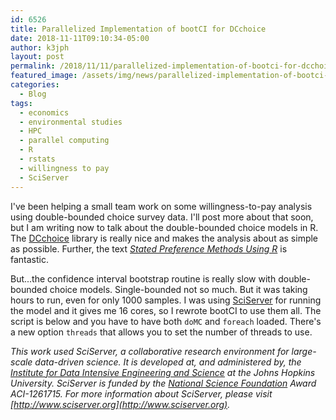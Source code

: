 ```yaml
---
id: 6526
title: Parallelized Implementation of bootCI for DCchoice
date: 2018-11-11T09:10:34-05:00
author: k3jph
layout: post
permalink: /2018/11/11/parallelized-implementation-of-bootci-for-dcchoice/
featured_image: /assets/img/news/parallelized-implementation-of-bootci-for-dcchoice.webp
categories:
  - Blog
tags:
  - economics
  - environmental studies
  - HPC
  - parallel computing
  - R
  - rstats
  - willingness to pay
  - SciServer
---
```

I've been helping a small team work on some willingness-to-pay
analysis using double-bounded choice survey data. I'll post more
about that soon, but I am writing now to talk about the double-bounded
choice models in R. The
[DCchoice](https://cran.r-project.org/web/packages/DCchoice/index.html)
library is really nice and makes the analysis about as simple as
possible. Further, the text _[Stated Preference Methods Using
R](http://lab.agr.hokudai.ac.jp/spmur/)_ is fantastic.

But...the confidence interval bootstrap routine is really slow with
double-bounded choice models. Single-bounded not so much. But it
was taking hours to run, even for only 1000 samples. I was using
[SciServer](http://www.sciserver.org) for running the model and it
gives me 16 cores, so I rewrote bootCI to use them all. The script
is below and you have to have both `doMC` and `foreach` loaded.
There's a new option `threads` that allows you to set the number
of threads to use.

<script src="https://gist.github.com/howardjp/4e3ebf467f5bce5d944561315f022a90.js"></script>

_This work used SciServer, a collaborative research environment for
large-scale data-driven science. It is developed at, and administered
by, the [Institute for Data Intensive Engineering and
Science](http://idies.jhu.edu/) at the Johns Hopkins University.
SciServer is funded by the [National Science Foundation](https://nsf.gov/)
Award ACI-1261715\. For more information about SciServer, please
visit [http://www.sciserver.org](http://www.sciserver.org)._
